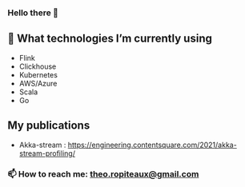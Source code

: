 ### Hello there 👋

## 🔭 What technologies I’m currently using
- Flink
- Clickhouse
- Kubernetes
- AWS/Azure
- Scala
- Go

## My publications
- Akka-stream : https://engineering.contentsquare.com/2021/akka-stream-profiling/

### 📫 How to reach me: theo.ropiteaux@gmail.com

